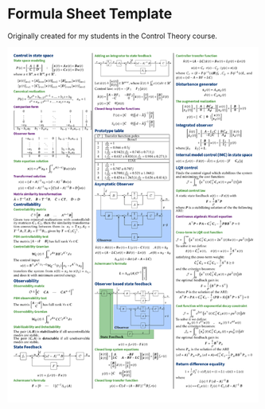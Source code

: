# Formula Sheet Template

Originally created for my students in the Control Theory course.

<img src="example.png" alt="drawing" width="800"/>
